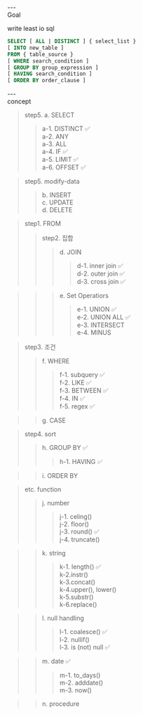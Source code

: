 ---\
Goal


write least io sql


```sql
SELECT [ ALL | DISTINCT ] { select_list }
[ INTO new_table ]
FROM { table_source }
[ WHERE search_condition ]
[ GROUP BY group_expression ]
[ HAVING search_condition ]
[ ORDER BY order_clause ]
```

---\
concept


>step5. a. SELECT
>>a-1. DISTINCT :white_check_mark:\
>>a-2. ANY\
>>a-3. ALL\
>>a-4. IF :white_check_mark:\
>>a-5. LIMIT :white_check_mark:\
>>a-6. OFFSET :white_check_mark:

>step5. modify-data
>>b. INSERT\
>>c. UPDATE\
>>d. DELETE

>step1. FROM
>>step2. 집합
>>>d. JOIN
>>>>d-1. inner join :white_check_mark:\
>>>>d-2. outer join :white_check_mark:\
>>>>d-3. cross join :white_check_mark:

>>>e. Set Operatiors
>>>>e-1. UNION :white_check_mark:\
>>>>e-2. UNION ALL :white_check_mark:\
>>>>e-3. INTERSECT\
>>>>e-4. MINUS

>step3. 조건
>>f. WHERE
>>>f-1. subquery :white_check_mark:\
>>>f-2. LIKE :white_check_mark:\
>>>f-3. BETWEEN :white_check_mark:\
>>>f-4. IN :white_check_mark:\
>>>f-5. regex :white_check_mark:

>>g. CASE

>step4. sort
>>h. GROUP BY :white_check_mark:
>>>h-1. HAVING :white_check_mark:

>>i. ORDER BY

>etc. function
>>j. number
>>>j-1. celing()\
>>>j-2. floor()\
>>>j-3. round() :white_check_mark:\
>>>j-4. truncate()

>>k. string
>>>k-1. length() :white_check_mark:\
>>>k-2.instr()\
>>>k-3.concat()\
>>>k-4.upper(), lower()\
>>>k-5.substr()\
>>>k-6.replace()

>>l. null handling
>>>l-1. coalesce() :white_check_mark:\
>>>l-2. nullif()\
>>>l-3. is (not) null :white_check_mark:

>>m. date :white_check_mark:
>>>m-1. to_days()\
>>>m-2. adddate()\
>>>m-3. now()

>>n. procedure
